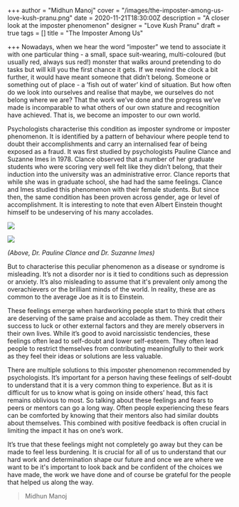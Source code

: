 +++
author = "Midhun Manoj"
cover = "/images/the-imposter-among-us-love-kush-pranu.png"
date = 2020-11-21T18:30:00Z
description = "A closer look at the imposter phenomenon"
designer = "Love Kush Pranu"
draft = true
tags = []
title = "The Imposter Among Us"

+++
Nowadays, when we hear the word “imposter” we tend to associate it with one particular thing - a small, space suit-wearing, multi-coloured (but usually red, always sus red!) monster that walks around pretending to do tasks but will kill you the first chance it gets. If we rewind the clock a bit further, it would have meant someone that didn’t belong. Someone or something out of place - a ‘fish out of water’ kind of situation. But how often do we look into ourselves and realise that maybe, we ourselves do not belong where we are? That the work we’ve done and the progress we’ve made is incomparable to what others of our own stature and recognition have achieved. That is, we become an imposter to our own world.

Psychologists characterise this condition as imposter syndrome or imposter phenomenon. It is identified by a pattern of behaviour where people tend to doubt their accomplishments and carry an internalised fear of being exposed as a fraud. It was first studied by psychologists Pauline Clance and Suzanne Imes in 1978. Clance observed that a number of her graduate students who were scoring very well felt like they didn’t belong, that their induction into the university was an administrative error. Clance reports that while she was in graduate school, she had had the same feelings. Clance and Imes studied this phenomenon with their female students. But since then, the same condition has been proven across gender, age or level of accomplishment. It is interesting to note that even Albert Einstein thought himself to be undeserving of his many accolades.

![](/images/clance_picture_22.jpg)

![](/images/imes3.jpg)

_(Above, Dr. Pauline Clance and Dr. Suzanne Imes)_

But to characterise this peculiar phenomenon as a disease or syndrome is misleading. It’s not a disorder nor is it tied to conditions such as depression or anxiety. It’s also misleading to assume that it's prevalent only among the overachievers or the brilliant minds of the world. In reality, these are as common to the average Joe as it is to Einstein.

These feelings emerge when hardworking people start to think that others are deserving of the same praise and accolade as them. They credit their success to luck or other external factors and they are merely observers in their own lives. While it’s good to avoid narcissistic tendencies, these feelings often lead to self-doubt and lower self-esteem. They often lead people to restrict themselves from contributing meaningfully to their work as they feel their ideas or solutions are less valuable.

There are multiple solutions to this imposter phenomenon recommended by psychologists. It’s important for a person having these feelings of self-doubt to understand that it is a very common thing to experience. But as it is difficult for us to know what is going on inside others’ head, this fact remains oblivious to most. So talking about these feelings and fears to peers or mentors can go a long way. Often people experiencing these fears can be comforted by knowing that their mentors also had similar doubts about themselves. This combined with positive feedback is often crucial in limiting the impact it has on one’s work.

It’s true that these feelings might not completely go away but they can be made to feel less burdening. It is crucial for all of us to understand that our hard work and determination shape our future and once we are where we want to be it's important to look back and be confident of the choices we have made, the work we have done and of course be grateful for the people that helped us along the way.

> Midhun Manoj